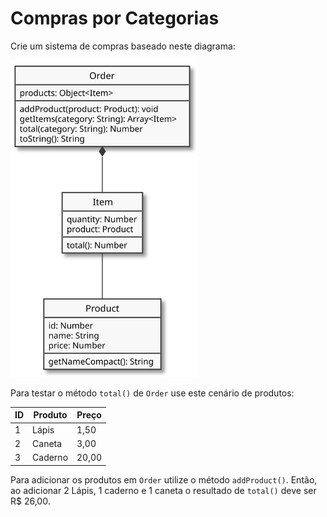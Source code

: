 # Compras por Categorias

Crie um sistema de compras baseado neste diagrama:

<img src="assets/object-order-category.svg" alt="Order" width="300">

Para testar o método `total()` de `Order` use este cenário de produtos:

| ID  | Produto | Preço |
| --- | ------- | ----- |
| 1   | Lápis   | 1,50  |
| 2   | Caneta  | 3,00  |
| 3   | Caderno | 20,00 |

Para adicionar os produtos em `Order` utilize o método `addProduct()`. Então, ao adicionar 2 Lápis, 1 caderno e 1 caneta o resultado de `total()` deve ser R\$ 26,00.